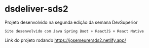 # dsdeliver-sds2

Projeto desenvolvido na segunda edição da semana DevSuperior

`Site desenvolvido com Java Spring Boot + ReactJS + React Native`

Link do projeto rodando
https://josemeurersds2.netlify.app/
